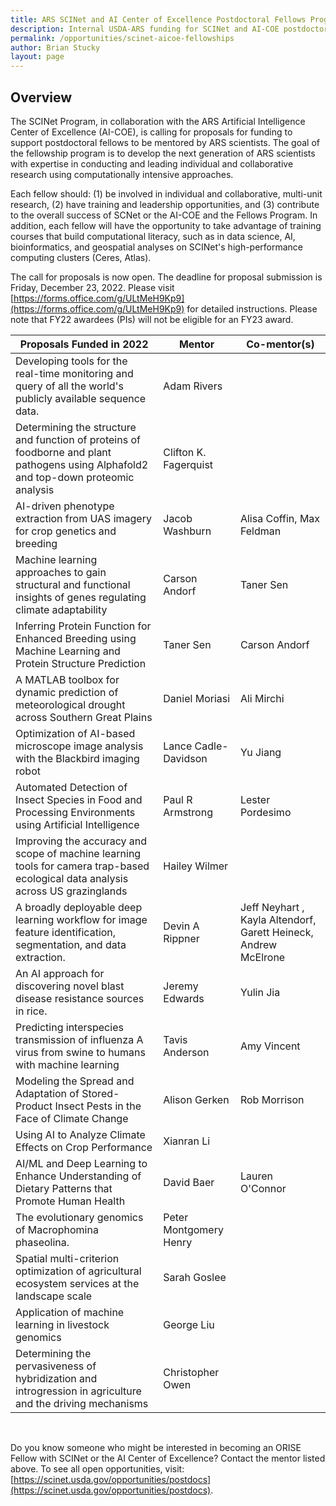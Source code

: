 ```yaml
---
title: ARS SCINet and AI Center of Excellence Postdoctoral Fellows Program (FY23)
description: Internal USDA-ARS funding for SCINet and AI-COE postdoctoral fellowships.
permalink: /opportunities/scinet-aicoe-fellowships
author: Brian Stucky 
layout: page
---
```



## Overview

The SCINet Program, in collaboration with the ARS Artificial Intelligence Center of Excellence (AI-COE), is calling for proposals for funding to support postdoctoral fellows to be mentored by ARS scientists. The goal of the fellowship program is to develop the next generation of ARS scientists with expertise in conducting and leading individual and collaborative research using computationally intensive approaches. 

Each fellow should: (1) be involved in individual and collaborative, multi-unit research, (2) have training and leadership opportunities, and (3) contribute to the overall success of SCNet or the AI-COE and the Fellows Program. In addition, each fellow will have the opportunity to take advantage of training courses that build computational literacy, such as in data science, AI, bioinformatics, and geospatial analyses on SCINet's high-performance computing clusters (Ceres, Atlas).

The call for proposals is now open. The deadline for proposal submission is Friday, December 23, 2022. Please visit [https://forms.office.com/g/ULtMeH9Kp9](https://forms.office.com/g/ULtMeH9Kp9) for detailed instructions. Please note that FY22 awardees (PIs) will not be eligible for an FY23 award.

 

|Proposals Funded in 2022 | Mentor| Co-mentor(s)| 
|------|------|------|
| Developing tools for the real-time monitoring and query of all the world's publicly available sequence data. |	Adam Rivers		|	|
| Determining the structure and function of proteins of foodborne and plant pathogens using Alphafold2 and top-down proteomic analysis|	Clifton K. Fagerquist	||
| AI-driven phenotype extraction from UAS imagery for crop genetics and breeding|	Jacob Washburn|	Alisa Coffin, Max Feldman|	
| Machine learning approaches to gain structural and functional insights of genes regulating climate adaptability|	Carson Andorf	|Taner Sen|	
| Inferring Protein Function for Enhanced Breeding using Machine Learning and Protein Structure Prediction	|Taner Sen|	Carson Andorf	|
| A MATLAB toolbox for dynamic prediction of meteorological drought across Southern Great Plains |	Daniel Moriasi	|Ali Mirchi|	
| Optimization of AI-based microscope image analysis with the Blackbird imaging robot	|Lance Cadle-Davidson|	Yu Jiang|	
| Automated Detection of Insect Species in Food and Processing Environments using Artificial Intelligence|	Paul R Armstrong	|Lester Pordesimo	|
| Improving the accuracy and scope of machine learning tools for camera trap-based ecological data analysis across US grazinglands|	Hailey Wilmer		||	
| A broadly deployable deep learning workflow for image feature identification, segmentation, and data extraction.	|Devin A Rippner |Jeff Neyhart , Kayla Altendorf, Garett Heineck, Andrew McElrone |
| An AI approach for discovering novel blast disease resistance sources in rice.|	Jeremy Edwards	|Yulin Jia|	
| Predicting interspecies transmission of influenza A virus from swine to humans with machine learning	|Tavis Anderson	|Amy Vincent	|
| Modeling the Spread and Adaptation of Stored-Product Insect Pests in the Face of Climate Change |	Alison Gerken	|Rob Morrison	|
| Using AI to Analyze Climate Effects on Crop Performance	|Xianran Li|	|
| AI/ML and Deep Learning to Enhance Understanding of Dietary Patterns that Promote Human Health	|David Baer	|Lauren O'Connor|	
| The evolutionary genomics of Macrophomina phaseolina.	|Peter Montgomery Henry		||
| Spatial multi-criterion optimization of agricultural ecosystem services at the landscape scale|	Sarah Goslee	|	|
| Application of machine learning in livestock genomics|	George Liu	|
| Determining the pervasiveness of hybridization and introgression in agriculture and the driving mechanisms	|Christopher Owen	||


<br>

Do you know someone who might be interested in becoming an ORISE Fellow with SCINet or the AI Center of Excellence? Contact the mentor listed above. To see all open opportunities, visit: [https://scinet.usda.gov/opportunities/postdocs](https://scinet.usda.gov/opportunities/postdocs).



